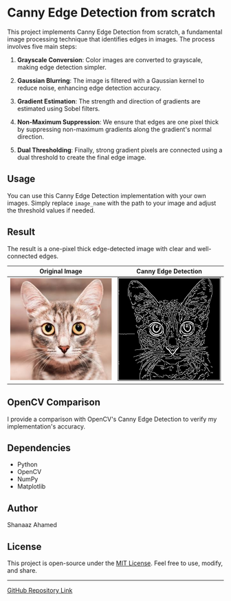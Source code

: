 # Canny Edge Detection from scratch

This project implements Canny Edge Detection from scratch, a fundamental image processing technique that identifies edges in images. The process involves five main steps:

1. **Grayscale Conversion**: Color images are converted to grayscale, making edge detection simpler.

2. **Gaussian Blurring**: The image is filtered with a Gaussian kernel to reduce noise, enhancing edge detection accuracy.

3. **Gradient Estimation**: The strength and direction of gradients are estimated using Sobel filters.

4. **Non-Maximum Suppression**: We ensure that edges are one pixel thick by suppressing non-maximum gradients along the gradient's normal direction.

5. **Dual Thresholding**: Finally, strong gradient pixels are connected using a dual threshold to create the final edge image.

## Usage

You can use this Canny Edge Detection implementation with your own images. Simply replace `image_name` with the path to your image and adjust the threshold values if needed.

## Result

The result is a one-pixel thick edge-detected image with clear and well-connected edges.

Original Image             |  Canny Edge Detection
:-------------------------:|:-------------------------:
![Original Image](cat.jpeg)  |  ![Canny Edge Detection Result](Canny%20Edge%20Detection_cat.jpeg)

## OpenCV Comparison

I provide a comparison with OpenCV's Canny Edge Detection to verify my implementation's accuracy.

## Dependencies

- Python
- OpenCV
- NumPy
- Matplotlib

## Author

Shanaaz Ahamed

## License

This project is open-source under the [MIT License](LICENSE). Feel free to use, modify, and share.

---
[GitHub Repository Link](https://github.com/imshaaz21/CannyEdgeDetection)
